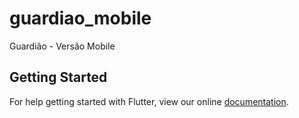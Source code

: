 # guardiao_mobile

Guardião - Versão Mobile

## Getting Started

For help getting started with Flutter, view our online
[documentation](https://flutter.io/).
